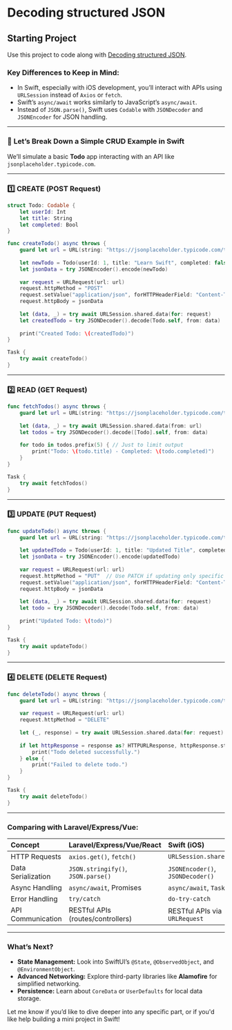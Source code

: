 # Decoding structured JSON

## Starting Project

Use this project to code along with [Decoding structured JSON](https://developer.apple.com/tutorials/app-dev-training/decoding-structured-json).


### **Key Differences to Keep in Mind:**
- In Swift, especially with iOS development, you’ll interact with APIs using `URLSession` instead of `Axios` or `fetch`.
- Swift’s `async/await` works similarly to JavaScript’s `async/await`.
- Instead of `JSON.parse()`, Swift uses `Codable` with `JSONDecoder` and `JSONEncoder` for JSON handling.

---

### 🚀 **Let’s Break Down a Simple CRUD Example in Swift**

We’ll simulate a basic **Todo** app interacting with an API like `jsonplaceholder.typicode.com`.

---

### **1️⃣ CREATE (POST Request)**

```swift
struct Todo: Codable {
    let userId: Int
    let title: String
    let completed: Bool
}

func createTodo() async throws {
    guard let url = URL(string: "https://jsonplaceholder.typicode.com/todos") else { return }
    
    let newTodo = Todo(userId: 1, title: "Learn Swift", completed: false)
    let jsonData = try JSONEncoder().encode(newTodo)
    
    var request = URLRequest(url: url)
    request.httpMethod = "POST"
    request.setValue("application/json", forHTTPHeaderField: "Content-Type")
    request.httpBody = jsonData
    
    let (data, _) = try await URLSession.shared.data(for: request)
    let createdTodo = try JSONDecoder().decode(Todo.self, from: data)
    
    print("Created Todo: \(createdTodo)")
}

Task {
    try await createTodo()
}
```

---

### **2️⃣ READ (GET Request)**

```swift
func fetchTodos() async throws {
    guard let url = URL(string: "https://jsonplaceholder.typicode.com/todos") else { return }
    
    let (data, _) = try await URLSession.shared.data(from: url)
    let todos = try JSONDecoder().decode([Todo].self, from: data)
    
    for todo in todos.prefix(5) { // Just to limit output
        print("Todo: \(todo.title) - Completed: \(todo.completed)")
    }
}

Task {
    try await fetchTodos()
}
```

---

### **3️⃣ UPDATE (PUT Request)**

```swift
func updateTodo() async throws {
    guard let url = URL(string: "https://jsonplaceholder.typicode.com/todos/1") else { return }
    
    let updatedTodo = Todo(userId: 1, title: "Updated Title", completed: true)
    let jsonData = try JSONEncoder().encode(updatedTodo)
    
    var request = URLRequest(url: url)
    request.httpMethod = "PUT"  // Use PATCH if updating only specific fields
    request.setValue("application/json", forHTTPHeaderField: "Content-Type")
    request.httpBody = jsonData
    
    let (data, _) = try await URLSession.shared.data(for: request)
    let todo = try JSONDecoder().decode(Todo.self, from: data)
    
    print("Updated Todo: \(todo)")
}

Task {
    try await updateTodo()
}
```

---

### **4️⃣ DELETE (DELETE Request)**

```swift
func deleteTodo() async throws {
    guard let url = URL(string: "https://jsonplaceholder.typicode.com/todos/1") else { return }
    
    var request = URLRequest(url: url)
    request.httpMethod = "DELETE"
    
    let (_, response) = try await URLSession.shared.data(for: request)
    
    if let httpResponse = response as? HTTPURLResponse, httpResponse.statusCode == 200 {
        print("Todo deleted successfully.")
    } else {
        print("Failed to delete todo.")
    }
}

Task {
    try await deleteTodo()
}
```

---

### **Comparing with Laravel/Express/Vue:**

| **Concept**               | **Laravel/Express/Vue/React**         | **Swift (iOS)**                  |
|:--------------------------|:-------------------------------------|:---------------------------------|
| HTTP Requests             | `axios.get()`, `fetch()`             | `URLSession.shared.data()`       |
| Data Serialization        | `JSON.stringify()`, `JSON.parse()`   | `JSONEncoder()`, `JSONDecoder()` |
| Async Handling            | `async/await`, Promises              | `async/await`, `Task {}`         |
| Error Handling            | `try/catch`                          | `do-try-catch`                   |
| API Communication         | RESTful APIs (routes/controllers)    | RESTful APIs via `URLRequest`    |

---

### **What’s Next?**
- **State Management:** Look into SwiftUI’s `@State`, `@ObservedObject`, and `@EnvironmentObject`.
- **Advanced Networking:** Explore third-party libraries like **Alamofire** for simplified networking.
- **Persistence:** Learn about `CoreData` or `UserDefaults` for local data storage.

Let me know if you’d like to dive deeper into any specific part, or if you'd like help building a mini project in Swift!
